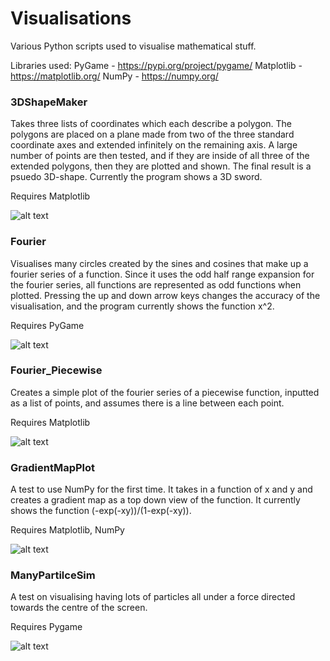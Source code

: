 # Visualisations
Various Python scripts used to visualise mathematical stuff.

Libraries used:
PyGame - https://pypi.org/project/pygame/
Matplotlib - https://matplotlib.org/
NumPy - https://numpy.org/

### 3DShapeMaker
Takes three lists of coordinates which each describe a polygon. The polygons are placed on a plane made from two of the three standard coordinate axes and extended infinitely on the remaining axis. A large number of points are then tested, and if they are inside of all three of the extended polygons, then they are plotted and shown. The final result is a psuedo 3D-shape. Currently the program shows a 3D sword.

Requires Matplotlib

![alt text](https://github.com/cazcaz/Visualisations/blob/main/3DSwordVisualisation.gif)

### Fourier
Visualises many circles created by the sines and cosines that make up a fourier series of a function. Since it uses the odd half range expansion for the fourier series, all functions are represented as odd functions when plotted. Pressing the up and down arrow keys changes the accuracy of the visualisation, and the program currently shows the function x^2.

Requires PyGame

![alt text](https://github.com/cazcaz/Visualisations/blob/main/FourierVisualisation.gif)

### Fourier_Piecewise
Creates a simple plot of the fourier series of a piecewise function, inputted as a list of points, and assumes there is a line between each point.

Requires Matplotlib

![alt text](https://github.com/cazcaz/Visualisations/blob/main/PiecewisePlotPicture.png)

### GradientMapPlot
A test to use NumPy for the first time. It takes in a function of x and y and creates a gradient map as a top down view of the function. It currently shows the function (-exp(-xy))/(1-exp(-xy)).

Requires Matplotlib, NumPy

![alt text](https://github.com/cazcaz/Visualisations/blob/main/GradientPlotPicture.png)

### ManyPartilceSim
A test on visualising having lots of particles all under a force directed towards the centre of the screen.

Requires Pygame

![alt text](https://github.com/cazcaz/Visualisations/blob/main/ManyParticleSim.gif)
